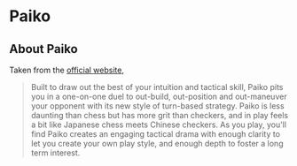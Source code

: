 Paiko
=====

About Paiko
-----------
Taken from the [official website](http://www.paikogame.com/),
> Built to draw out the best of your intuition and tactical skill, Paiko pits you in a 
> one-on-one duel to out-build, out-position and out-maneuver your opponent with its 
> new style of turn-based strategy. Paiko is less daunting than chess but has more grit 
> than checkers, and in play feels a bit like Japanese chess meets Chinese checkers. As 
> you play, you'll find Paiko creates an engaging tactical drama with enough clarity to 
> let you create your own play style, and enough depth to foster a long term interest. 
